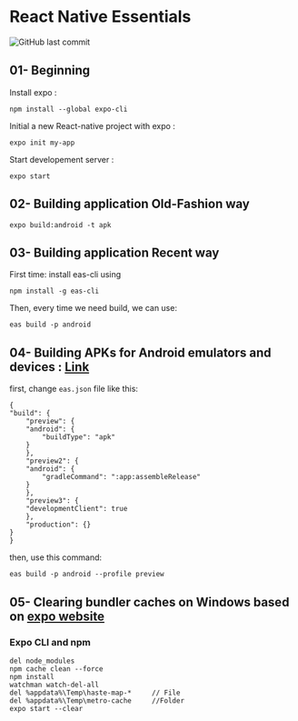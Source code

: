 # React Native Essentials
![GitHub last commit](https://img.shields.io/github/last-commit/MamadTaheri/reactNative-todoList)

## 01- Beginning

Install expo :

    npm install --global expo-cli

Initial a new React-native project with expo  :

    expo init my-app

Start developement server :

    expo start


## 02- Building application Old-Fashion way


    expo build:android -t apk

## 03- Building application Recent way

First time: install eas-cli using

    npm install -g eas-cli

Then, every time we need build, we can use:

    eas build -p android

## 04- Building APKs for Android emulators and devices : [Link](https://docs.expo.dev/build-reference/apk/)

first, change  `eas.json` file like this:

    {
    "build": {
        "preview": {
        "android": {
            "buildType": "apk"
        }
        },
        "preview2": {
        "android": {
            "gradleCommand": ":app:assembleRelease"
        }
        },
        "preview3": {
        "developmentClient": true
        },
        "production": {}
    }
    }

then, use this command:
    
    eas build -p android --profile preview


## 05- Clearing bundler caches on Windows based on [expo website](https://docs.expo.dev/troubleshooting/clear-cache-windows)

### Expo CLI and npm
    del node_modules
    npm cache clean --force
    npm install
    watchman watch-del-all
    del %appdata%\Temp\haste-map-*     // File
    del %appdata%\Temp\metro-cache     //Folder
    expo start --clear
